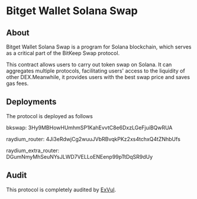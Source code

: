 # Bitget Wallet Solana Swap

## About

Bitget Wallet Solana Swap is a program for Solana blockchain, which serves as a critical part of the BitKeep Swap protocol.

This contract allows users to carry out token swap on Solana. It can aggregates multiple protocols, facilitating users' access to the liquidity of other DEX.Meanwhile, it provides users with the best swap price and saves gas fees.

## Deployments

The protocol is deployed as follows

bkswap: 3Hy9MBHowHUmhmSP1KahEvvtC8e6DxzLGeFjuiBQwRUA

raydium_router: 4Ji3eRdwjCg2wuuJVbRBvqkPKz2xs4tchxQ4tZNhbUfs

raydium_extra_router: DGumNmyMhSeuNYsJLWD7VELLoENEenp99pTtDqSR9dUy

## Audit

This protocol is completely audited by [ExVul](https://exvul.com).